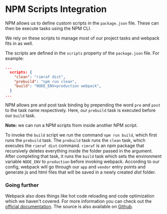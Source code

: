 # NPM Scripts Integration

NPM allows us to define custom scripts in the `package.json` file. These can then be execute tasks using the NPM CLI. 

We rely on these scripts to manage most of our project tasks and webpack fits in as well.

The scripts are defined in the `scripts` property of the `package.json` file. For example:

```json
...
  scripts: {
    "clean": "rimraf dist",
    "prebuild": "npm run clean",
    "build": "NODE_ENV=production webpack",
  }
...
```

NPM allows pre and post task binding by prepending the word `pre` and `post` to the task name respectively. Here, our `prebuild` task is executed before our `build` task. 

**Note:** we can run a NPM scripts from inside another NPM script.

To invoke the `build` script we run the command `npm run build`, which first runs the `prebuild` task. The `prebuild` task runs the `clean` task, which executes the `rimraf dist` command. `rimraf` is an npm package that recursively deletes everything inside the folder passed in the argument. After completing that task, it runs the `build` task which sets the environment variable `NODE_ENV` to `production` before invoking webpack. According to our config, webpack will go through our `app` and `vendor` entry points and generate js and html files that will be saved in a newly created _dist_ folder.

### Going further

Webpack also does things like hot code reloading and code optimization which we haven't covered. For more information you can check out the [official documentation](http://webpack.github.io/docs/). The source is also available on [Github](https://github.com/webpack/webpack).